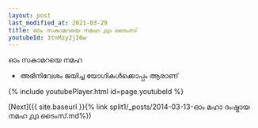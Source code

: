 ```yaml
---
layout: post
last_modified_at: 2021-03-29
title: ഓം സകാമറയെ നമഹ ൧൧ ടൈംസ്
youtubeId: 3tnMzy2jI6w
---
```

 
 
 ഓം സകാമറയെ നമഹ 
 
 -  അഭിനിവേശം ജയിച്ച യോഗികൾക്കൊപ്പം ആരാണ് 
 
  
 
  
 
 
 
 
 
 


{% include youtubePlayer.html id=page.youtubeId %}
 
[Next]({{ site.baseurl }}{% link  split1/_posts/2014-03-13-ഓം മഹാ ദംഷ്ട്രായ നമഹ ൧൧ ടൈംസ്.md%})
 
